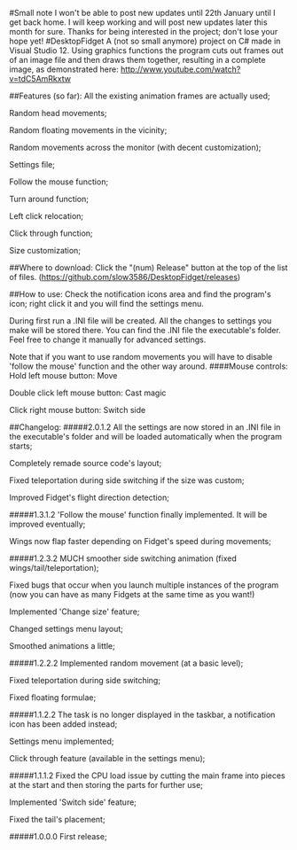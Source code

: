 #Small note
I won't be able to post new updates until 22th January until I get back home. I will keep working and will post new updates later this month for sure. Thanks for being interested in the project; don't lose your hope yet!
#DesktopFidget
A (not so small anymore) project on C# made in Visual Studio 12. Using graphics functions the program cuts out frames out of an image file and then draws them together, resulting in a complete image, as demonstrated here:
http://www.youtube.com/watch?v=tdC5AmRkxtw

##Features (so far):
All the existing animation frames are actually used;

Random head movements;

Random floating movements in the vicinity;

Random movements across the monitor (with decent customization);

Settings file;

Follow the mouse function;

Turn around function;

Left click relocation;

Click through function;

Size customization;

##Where to download:
Click the "(num) Release" button at the top of the list of files.
(https://github.com/slow3586/DesktopFidget/releases)

##How to use:
Check the notification icons area and find the program's icon; right click it and you will find the settings menu.

During first run a .INI file will be created. All the changes to settings you make will be stored there. You can find the .INI file the executable's folder. Feel free to change it manually for advanced settings.

Note that if you want to use random movements you will have to disable 'follow the mouse' function and the other way around.
####Mouse controls:
Hold left mouse button: Move

Double click left mouse button: Cast magic

Click right mouse button: Switch side

##Changelog:
#####2.0.1.2
All the settings are now stored in an .INI file in the executable's folder and will be loaded automatically when the program starts;

Completely remade source code's layout;

Fixed teleportation during side switching if the size was custom;

Improved Fidget's flight direction detection;

#####1.3.1.2
'Follow the mouse' function finally implemented. It will be improved eventually;

Wings now flap faster depending on Fidget's speed during movements;

#####1.2.3.2
MUCH smoother side switching animation (fixed wings/tail/teleportation);

Fixed bugs that occur when you launch multiple instances of the program (now you can have as many Fidgets at the same time as you want!)

Implemented 'Change size' feature;

Changed settings menu layout;

Smoothed animations a little;

#####1.2.2.2
Implemented random movement (at a basic level);

Fixed teleportation during side switching;

Fixed floating formulae;

#####1.1.2.2
The task is no longer displayed in the taskbar, a notification icon has been added instead;

Settings menu implemented;

Click through feature (available in the settings menu);

#####1.1.1.2
Fixed the CPU load issue by cutting the main frame into pieces at the start and then storing the parts for further use;

Implemented 'Switch side' feature;

Fixed the tail's placement;

#####1.0.0.0
First release;
